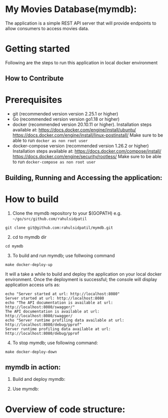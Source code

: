 # My Movies Database(mymdb):
The application is a simple REST API server that will provide endpoints to allow consumers to access movies data.

# Getting started
Following are the steps to run this application in local docker environment

## How to Contribute
# Prerequisites
- git (recommended version version 2.25.1 or higher)
- Go (recommended version version go1.18 or higher)
- docker (recommended version 20.10.11 or higher). 
Installation steps available at: https://docs.docker.com/engine/install/ubuntu/ https://docs.docker.com/engine/install/linux-postinstall/
Make sure to be able to run `docker as non root user` 
- docker-compose version (recommended version 1.26.2 or higher)
Installation steps available at: https://docs.docker.com/compose/install/ https://docs.docker.com/engine/security/rootless/
Make sure to be able to run `docker-compose as non root user`

## Building, Running and Accessing the application:
# How to build
1) Clone the mymdb repository to your $(GOPATH) e.g. `~/go/src/github.com/rahulsidpatil`
```
git clone git@github.com:rahulsidpatil/mymdb.git
```
2) cd to mymdb dir
```
cd mymdb
```
3) To build and run mymdb; use follwoing command
```
make docker-deploy-up
```
It will a take a while to build and deploy the application on your local docker environment.
Once the deployment is successful; the console will display application access urls as:
```
echo "Server started at url: http://localhost:8080"
Server started at url: http://localhost:8080
echo "The API documentation is available at url: http://localhost:8080/swagger/"
The API documentation is available at url: http://localhost:8080/swagger/
echo "Server runtime profiling data available at url: http://localhost:8080/debug/pprof"
Server runtime profiling data available at url: http://localhost:8080/debug/pprof

```
4) To stop mymdb; use following command:
```
make docker-deploy-down
```

## mymdb in action:
1) Build and deploy mymdb:


2) Use mymdb:


# Overview of code structure:
